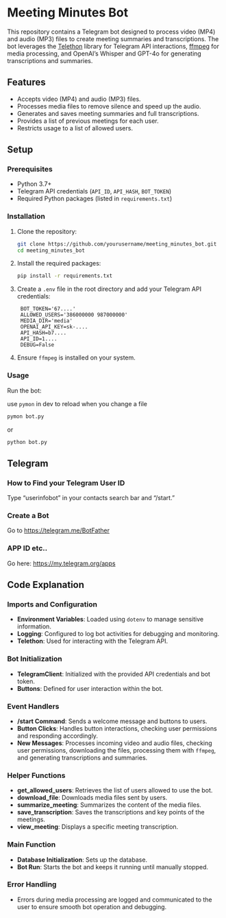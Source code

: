 # Meeting Minutes Bot

This repository contains a Telegram bot designed to process video (MP4) and audio (MP3) files to create meeting summaries and transcriptions. The bot leverages the [Telethon](https://docs.telethon.dev/) library for Telegram API interactions, [ffmpeg](https://ffmpeg.org/) for media processing, and OpenAI’s Whisper and GPT-4o for generating transcriptions and summaries.
## Features

- Accepts video (MP4) and audio (MP3) files.
- Processes media files to remove silence and speed up the audio.
- Generates and saves meeting summaries and full transcriptions.
- Provides a list of previous meetings for each user.
- Restricts usage to a list of allowed users.

## Setup

### Prerequisites

- Python 3.7+
- Telegram API credentials (`API_ID`, `API_HASH`, `BOT_TOKEN`)
- Required Python packages (listed in `requirements.txt`)

### Installation

1. Clone the repository:
   ```bash
   git clone https://github.com/yourusername/meeting_minutes_bot.git
   cd meeting_minutes_bot
   ```

2. Install the required packages:
   ```bash
   pip install -r requirements.txt
   ```

3. Create a `.env` file in the root directory and add your Telegram API credentials:
   ```
    BOT_TOKEN='67....'
    ALLOWED_USERS='386000000 987000000'
    MEDIA_DIR='media'
    OPENAI_API_KEY=sk-....
    API_HASH=b7....
    API_ID=1....
    DEBUG=False
   ```

4. Ensure `ffmpeg` is installed on your system.

### Usage

Run the bot:

use ```pymon``` in dev to reload when you change a file
```bash
pymon bot.py
```
or
```bash
python bot.py
```
## Telegram

### How to Find your Telegram User ID

Type “userinfobot” in your contacts search bar and “/start.”

### Create a Bot 

Go to https://telegram.me/BotFather

### APP ID etc..

Go here: https://my.telegram.org/apps

## Code Explanation

### Imports and Configuration

- **Environment Variables**: Loaded using `dotenv` to manage sensitive information.
- **Logging**: Configured to log bot activities for debugging and monitoring.
- **Telethon**: Used for interacting with the Telegram API.

### Bot Initialization

- **TelegramClient**: Initialized with the provided API credentials and bot token.
- **Buttons**: Defined for user interaction within the bot.

### Event Handlers

- **/start Command**: Sends a welcome message and buttons to users.
- **Button Clicks**: Handles button interactions, checking user permissions and responding accordingly.
- **New Messages**: Processes incoming video and audio files, checking user permissions, downloading the files, processing them with `ffmpeg`, and generating transcriptions and summaries.

### Helper Functions

- **get_allowed_users**: Retrieves the list of users allowed to use the bot.
- **download_file**: Downloads media files sent by users.
- **summarize_meeting**: Summarizes the content of the media files.
- **save_transcription**: Saves the transcriptions and key points of the meetings.
- **view_meeting**: Displays a specific meeting transcription.

### Main Function

- **Database Initialization**: Sets up the database.
- **Bot Run**: Starts the bot and keeps it running until manually stopped.

### Error Handling

- Errors during media processing are logged and communicated to the user to ensure smooth bot operation and debugging.
